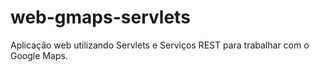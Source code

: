 web-gmaps-servlets
==================

Aplicação web utilizando Servlets e Serviços REST para trabalhar com o Google Maps.
